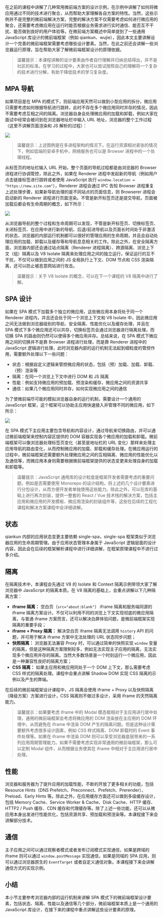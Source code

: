 在之前的课程中讲解了几种常用微前端方案的设计示例，在示例中讲解了如何将微应用通过不同的技术进行聚合，从而帮助大家理解各自方案的特性。当然，这些示例并不是完整的微前端解决方案，完整的解决方案不仅需要考虑如何进行微应用的聚合，还需要考虑微应用在运行时能否根据业务需求进行实时通信、能否互不干扰、能否做到良好的用户体验等。在微前端方案概述中简单提到了一些通用 JavaScript 库设计的微前端框架（例如 qiankun、wujie），因此本文主要讲解设计一个完善的微前端框架需要考虑哪些设计要素。当然，在此之前还会讲解一些浏览器运行原理，旨在帮助大家了解微前端框架设计的原理依据。

> 温馨提示：本课程讲解的设计要素由作者自行理解并归纳总结得出，并不是社区的标准。在学习的过程中，大家也可以尝试按照自己的理解将一个复杂的技术进行分解，有助于降低技术的学习复杂度。


## MPA 导航

如果项目是在 MPA 的模式下，则前端应用天然可以做到小型应用的拆分，微应用只需要考虑如何根据导航进行跳转，此时不存在多个微应用同时并存的情况，因此不需要考虑互相之间的隔离。浏览器自身会处理微应用的加载和卸载，例如大家在面试中经常会被问到在浏览器地址栏中输入 URL 地址，浏览器的整个工作过程（这里不讲解页面渲染和 JS 解析的过程）：

![](https://p3-juejin.byteimg.com/tos-cn-i-k3u1fbpfcp/dd9d66b39fb74b229eaece51205ef668~tplv-k3u1fbpfcp-zoom-1.image)

> 温馨提示：上述图例是在多进程架构的情况下。在运行资源相对紧张的情况下，例如低端的安卓手机中，网络服务也可以是 Browser 进程中的一个处理线程。

从标签页的地址栏输入 URL 开始，整个页面的导航过程都是由浏览器的 Browser 进程进行协调管控，除此之外，如果在 Renderer 进程中发起新的导航（例如用户点击链接标签进行跳转或者使用 JavaScript 执行 `window.location = "https://new.site.com"`），Renderer 进程会通过 IPC 告知 Browser 进程重复上述处理步骤，如果新导航处理的是不同站点的页面信息，则 Browserer 进程会启动新的 Renderer 进程进行页面渲染。不管是新开标签页还是提交导航，页面被加载后都会有生命周期的概念，如下所示：

![](https://p3-juejin.byteimg.com/tos-cn-i-k3u1fbpfcp/440aa671d6fd473590ac1d1fd508327e~tplv-k3u1fbpfcp-zoom-1.image)

从浏览器导航的整个过程和生命周期可以发现，不管是新开标签页、切换标签页、关闭标签页、在应用中进行新的导航、后退/前进导航以及页面长时间处于非激活的状态，浏览器的内部运行机制都可以很好的管理应用的生命周期，并且会自动处理应用的加载、卸载以及缓存等和导航息息相关的工作。除此之外，在安全隔离方面，浏览器内部还会通过站点隔离（Renderer 进程隔离）、跨源隔离、浏览上下文（组）隔离以及 V8 Isolate 隔离来处理应用之间的独立运行，保证运行的互不干扰，不仅可以做到应用之间的 JS 全局执行上下文、DOM 节点和 CSS 渲染隔离，还可以防止被恶意网站进行攻击。

> 温馨提示：关于 V8 Isolate 的概念，可以在下一个课程的 V8 隔离中进行了解。


## SPA 设计

如果在 SPA 模式下加载多个独立的微应用，这些微应用本身将处于同一个 Renderer 进程内，并且还会处于同一个浏览上下文和 V8 Isolate 中，因此微应用之间无法做到浏览器级别的导航、安全隔离、性能优化以及缓存处理，并且在 SPA 模式下多个微应用还可以共存，切换标签页会通过浏览器进行隔离处理，而切换 SPA 的路由则仍然可以使得多个微应用并存。总结来说，在 SPA 模式下微应用之间的切换并不是靠 Browser 进程进行处理，而是靠 Renderer 进程中的 JavaScript 逻辑进行处理，此时浏览器内部的运行机制无法起到细粒度的管控作用，需要额外处理以下一些问题：

-   状态：根据自定义逻辑来管控微应用的状态，包括（预）加载、加载、卸载、（预）渲染等
-   隔离：在同一个浏览上下文中进行 DOM 和 JS 隔离
-   性能：例如支持微应用的预加载、预渲染和缓存，微应用之间的资源共享
-   通信：如果几个微应用同时并存，如何实现微应用之间的通信

为了使微前端尽可能的模拟浏览器自身的运行机制，需要设计一个通用的 JavaScript 框架，这个框架可以协助主应用快速接入并管理不同的微应用，如下所示：

![](https://p3-juejin.byteimg.com/tos-cn-i-k3u1fbpfcp/76dd21cb74644f30ae5519d1f28ed8d0~tplv-k3u1fbpfcp-zoom-1.image)

在 SPA 模式下主应用主要包含导航和内容设计，通过导航来切换路由，并可以通过微前端框架来控制内容区提供的 DOM 容器实现各个微应用的加载和卸载。微前端框架可以像浏览器处理标签页变化（甚至是地址栏的 URL 变化）那样来处理主应用导航的路由变化，从而控制微应用的加载、卸载和缓存处理。在微应用运行的过程中，微前端框架还需要额外处理微应用之间的互相隔离、微应用的性能优化以及通信等，而微应用本身则需要根据微前端框架提供的状态变更来处理自身的加载和卸载等。

> 温馨提示：JavaScript 通用库的设计粒度是框架开发者需要考虑的重要问题，例如是否需要使用 Monorepo 的设计结构，将上述的几个设计要素进行分包设计，从而方便开发者单独使用这些能力。除此之外，可以在库的基础上进行再次封装，提供一整套的 React / Vue 技术栈的解决方案，包括主应用和微应用的开发模板、微应用渲染的封装组件等，这些在后续的工程化课程和解决方案课程中会详细讲解。


## 状态

qiankun 内部的应用状态变更主要依赖 single-spa，single-spa 框架类似于浏览器应用的生命周期管理。由于应用状态管理本身属于 JavaScript 逻辑层面的设计内容，因此会在后续的框架解析课程中进行详细讲解，在框架原理课程中不进行过多介绍。

## 隔离

在隔离技术中，本课程会先通过 V8 的 Isolate 和 Context 隔离示例带领大家了解浏览器中 JavaScript 的隔离本质。在 V8 隔离的基础上，会重点讲解以下几种隔离方案：

-   **iframe 隔离：** 空白页（`src="about:blank"`） iframe 隔离和服务端同源的 iframe 隔离方案设计。不仅可以利用不同的浏览上下文实现彻底的微应用隔离，与普通 iframe 方案而言，还可以解决白屏体验问题，是微前端框架实现隔离的重要手段；
-   **iframe + Proxy 隔离：** 解决空白页 iframe 隔离无法调用 `history` API 的问题，并可用于解决 iframe 方案中无法处理的 URL 状态同步问题；
-   **快照隔离：** 浏览器无法兼容 Proxy 时，可以通过简单的快照实现 `window` 变量的隔离，但是这种隔离方案限制较多，例如无法实现主子应用的隔离，无法实现多个微应用并存的隔离。当然大多数场景是一个时刻运行一个微应用，因此是一种兼容性良好的隔离方案；
-   **CSS 隔离：** 如果主应用和微应用同处于一个 DOM 上下文，那么需要考虑 CSS 样式的隔离处理。课程中会重点讲解 Shadow DOM 实现 CSS 隔离的示例以及产生的弊端。

在后续的微前端框架设计课程中，JS 隔离会使用 iframe + Proxy 以及快照隔离（降级方案）方案进行设计，CSS 隔离则不做过多设计，采用 iframe 的天然隔离能力。

> 温馨提示：如果要考虑 iframe 中的 Modal 模态框相对于主应用进行居中处理，通用的微前端框架会考虑将微应用的 DOM 渲染放在主应用的 DOM 环境中，从而避免在 iframe 中渲染 DOM 产生的隔离问题。但是这种设计需要额外考虑很多设计因素，例如 CSS 样式隔离、DOM 卸载时的 Event 事件处理等。如果在 iframe 中渲染 DOM 则可以享受浏览器底层带来的一系列应用周期管理能力。如果不需要考虑实现非常通用的微前端框架，那么可以定制 Modal 组件，从而根据业务使其在 iframe 中相对于主应用进行居中处理。

## 性能

浏览器和服务器为了提升应用的加载性能，不断的开放了更多相关的功能，包括 Resource Hints（DNS Prefetch、Preconnect、Prefetch、Prerender）、Preload、Early Hints 等。除此之外，在应用缓存方面还可以做到多级缓存设计，包括 Memory Cache、Service Worker & Cache、Disk Cache、HTTP 缓存、 HTTP2 / Push 缓存、CDN 缓存和代理缓存等。除了上述一些功能，还可以从微应用本身出发进行性能优化，包括资源共享、预加载和预渲染等。本课程接下来会讲解部分技术。

## 通信

主子应用之间可以通过观察者模式或者发布订阅模式实现通信，如果是跨域的 iframe 则可以通过 `window.postMessage` 实现通信，如果是同域的 SPA 应用，则可以通过浏览器原生的 `EventTarget` 或者自定义通信对象。本课程接下来会讲解通信方式的实现示例。


## 小结

本小节主要参考浏览器内部的运行机制来讲解 SPA 模式下的微前端框架设计要素，包括状态、隔离、性能以及通信等几个部分，微前端框架本质上是一个通用的 JavaScript 库设计，在接下来的课程中重点讲解这些设计要素的原理。